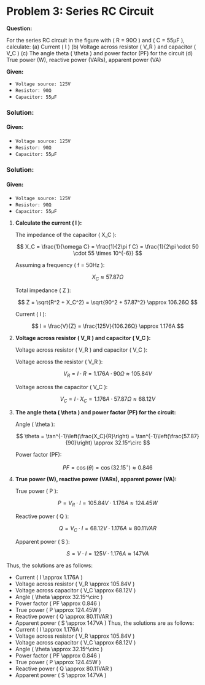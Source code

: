 # Problem 3: Series RC Circuit

**Question:** 

For the series RC circuit in the figure with \( R = 90Ω \) and \( C = 55μF \), calculate:
(a) Current \( I \)
(b) Voltage across resistor \( V_R \) and capacitor \( V_C \)
(c) The angle theta \( \theta \) and power factor (PF) for the circuit
(d) True power (W), reactive power (VARs), apparent power (VA)

**Given:**
- <code>Voltage source: 125V</code>
- <code>Resistor: 90Ω</code>
- <code>Capacitor: 55μF</code>

### Solution:

#### Given:
- <code>Voltage source: 125V</code>
- <code>Resistor: 90Ω</code>
- <code>Capacitor: 55μF</code>

### Solution:

#### Given:
- <code>Voltage source: 125V</code>
- <code>Resistor: 90Ω</code>
- <code>Capacitor: 55μF</code>

1. **Calculate the current \( I \):**

   The impedance of the capacitor \( X_C \):

   $$
   X_C = \frac{1}{\omega C} = \frac{1}{2\pi f C} = \frac{1}{2\pi \cdot 50 \cdot 55 \times 10^{-6}}
   $$

   Assuming a frequency \( f = 50Hz \):

   $$
   X_C \approx 57.87Ω
   $$

   Total impedance \( Z \):

   $$
   Z = \sqrt{R^2 + X_C^2} = \sqrt{90^2 + 57.87^2} \approx 106.26Ω
   $$

   Current \( I \):

   $$
   I = \frac{V}{Z} = \frac{125V}{106.26Ω} \approx 1.176A
   $$

2. **Voltage across resistor \( V_R \) and capacitor \( V_C \):**

   Voltage across resistor ( V_R ) and capacitor ( V_C ):

   Voltage across the resistor ( V_R ):

   $$
   V_R = I \cdot R = 1.176A \cdot 90Ω \approx 105.84V
   $$

   Voltage across the capacitor ( V_C ):

   $$
   V_C = I \cdot X_C = 1.176A \cdot 57.87Ω \approx 68.12V
   $$

3. **The angle theta \( \theta \) and power factor (PF) for the circuit:**

   Angle \( \theta \):

   $$
   \theta = \tan^{-1}\left(\frac{X_C}{R}\right) = \tan^{-1}\left(\frac{57.87}{90}\right) \approx 32.15^\circ
   $$

   Power factor (PF):

   $$
   PF = \cos(\theta) = \cos(32.15^\circ) \approx 0.846
   $$

4. **True power (W), reactive power (VARs), apparent power (VA):**

   True power \( P \):

   $$
   P = V_R \cdot I = 105.84V \cdot 1.176A \approx 124.45W
   $$

   Reactive power \( Q \):

   $$
   Q = V_C \cdot I = 68.12V \cdot 1.176A \approx 80.11VAR
   $$

   Apparent power \( S \):

   $$
   S = V \cdot I = 125V \cdot 1.176A \approx 147VA
   $$

Thus, the solutions are as follows:
- Current \( I \approx 1.176A \)
- Voltage across resistor \( V_R \approx 105.84V \)
- Voltage across capacitor \( V_C \approx 68.12V \)
- Angle \( \theta \approx 32.15^\circ \)
- Power factor \( PF \approx 0.846 \)
- True power \( P \approx 124.45W \)
- Reactive power \( Q \approx 80.11VAR \)
- Apparent power \( S \approx 147VA \)
Thus, the solutions are as follows:
- Current \( I \approx 1.176A \)
- Voltage across resistor \( V_R \approx 105.84V \)
- Voltage across capacitor \( V_C \approx 68.12V \)
- Angle \( \theta \approx 32.15^\circ \)
- Power factor \( PF \approx 0.846 \)
- True power \( P \approx 124.45W \)
- Reactive power \( Q \approx 80.11VAR \)
- Apparent power \( S \approx 147VA \)
